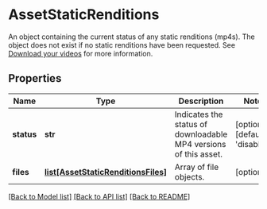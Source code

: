 # AssetStaticRenditions

An object containing the current status of any static renditions (mp4s). The object does not exist if no static renditions have been requested. See [Download your videos](https://docs.mux.com/guides/video/download-your-videos) for more information.
## Properties
Name | Type | Description | Notes
------------ | ------------- | ------------- | -------------
**status** | **str** | Indicates the status of downloadable MP4 versions of this asset. | [optional] [default to 'disabled']
**files** | [**list[AssetStaticRenditionsFiles]**](AssetStaticRenditionsFiles.md) | Array of file objects. | [optional]

[[Back to Model list]](../README.md#documentation-for-models) [[Back to API list]](../README.md#documentation-for-api-endpoints) [[Back to README]](../README.md)


